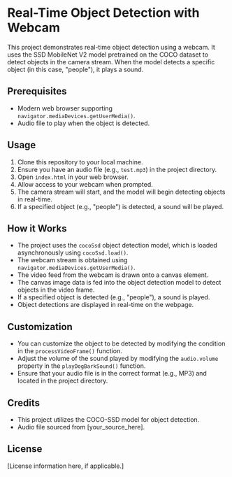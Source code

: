 # Real-Time Object Detection with Webcam

This project demonstrates real-time object detection using a webcam. It uses the SSD MobileNet V2 model pretrained on the COCO dataset to detect objects in the camera stream. When the model detects a specific object (in this case, "people"), it plays a sound.

## Prerequisites

- Modern web browser supporting `navigator.mediaDevices.getUserMedia()`.
- Audio file to play when the object is detected.

## Usage

1. Clone this repository to your local machine.
2. Ensure you have an audio file (e.g., `test.mp3`) in the project directory.
3. Open `index.html` in your web browser.
4. Allow access to your webcam when prompted.
5. The camera stream will start, and the model will begin detecting objects in real-time.
6. If a specified object (e.g., "people") is detected, a sound will be played.

## How it Works

- The project uses the `cocoSsd` object detection model, which is loaded asynchronously using `cocoSsd.load()`.
- The webcam stream is obtained using `navigator.mediaDevices.getUserMedia()`.
- The video feed from the webcam is drawn onto a canvas element.
- The canvas image data is fed into the object detection model to detect objects in the video frame.
- If a specified object is detected (e.g., "people"), a sound is played.
- Object detections are displayed in real-time on the webpage.

## Customization

- You can customize the object to be detected by modifying the condition in the `processVideoFrame()` function.
- Adjust the volume of the sound played by modifying the `audio.volume` property in the `playDogBarkSound()` function.
- Ensure that your audio file is in the correct format (e.g., MP3) and located in the project directory.

## Credits

- This project utilizes the COCO-SSD model for object detection.
- Audio file sourced from [your_source_here].

## License

[License information here, if applicable.]

